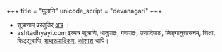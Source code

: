 +++
title = "मूलानि"
unicode_script = "devanagari"
+++

- सूत्राणाम् प्रस्तुतिर् [अत्र](https://ashtadhyayi.github.io/) ।
- ashtadhyayi.com इत्यत्र सूत्राणि, धातुपाठः, गणपाठः, उणादिपाठः, लिङ्गानुशासनम्, शिक्षा, फिट्सूत्राणि, [शब्दरूपादिकम्](https://ashtadhyayi.com/shabda/01.008), [कोशाश्](https://ashtadhyayi.com/kosha/#word=%E0%A4%A6%E0%A5%87%E0%A4%B5) चापि।